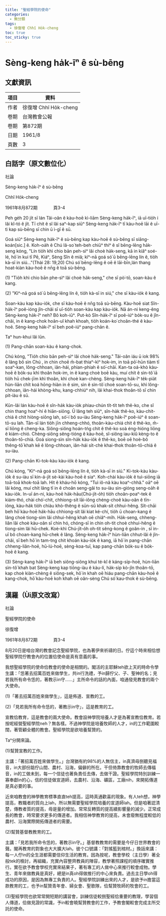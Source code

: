 ```yaml
---
title: "聖經學院的使命"
categories:
  - 無分類
tags:
  - 徐復增 Chhî Ho̍k-cheng
toc: true
toc_sticky: true
---
```


# Sèng-keng ha̍k-īⁿ ê sù-bēng

## 文獻資訊

| 項目 | 資料 |
|---|---|
| 作者 | 徐復增 Chhî Ho̍k-cheng |
| 卷期 | 台灣教會公報 |
| 卷期 | 第872期 |
| 日期 | 1961/8 |
| 頁數 | 3 |

## 白話字（原文數位化）

社論

Sèng-keng ha̍k-īⁿ ê sù-bēng

Chhî Ho̍k-cheng

1961年8月872期             頁3-4

Peh ge̍h 20 ji̍t sī lán Tâi-oân ê kàu-hoē kì-liām Sèng-keng ha̍k-īⁿ, iā uī-tio̍h i lâi kî-tó ê ji̍t. Tī chit ê sî lâi saⁿ-kap siūⁿ Sèng-keng ha̍k-īⁿ tī kàu-hoē lāi ê uī-tì kap sù-bēng sī chin ū ì-gī ê sū.

Goá siūⁿ Sèng-keng ha̍k-īⁿ ê sù-bēng kap kàu-hoē ê sù-bēng sī siāng-koán[sic.] ê. Koh-oa̍h ê Chú Iâ-so͘ teh-beh chiūⁿ thiⁿ ê sî bēng-lēng ha̍k-seng kóng, "Lín tio̍h khì chio bān peh-sìⁿ lâi choè ha̍k-seng, kā in kiâⁿ soé-lé, hō͘ in kui tī Pē, Kiáⁿ, Sèng Sîn ê miâ; kìⁿ-nā goá só͘ ū bēng-lēng lín ê, tio̍h kà-sī in siú..."(Thài 28: 19,20) Chú só͘ bēng-lēng ê oē ê lāi-bīn,lán thang hoat-kiàn kàu-hoē ê nn̄g ê toā sù-bēng.

(1) "Tio̍h khì chio bān phe-sìⁿ lâi choè ha̍k-seng," che sī pò͘-tō, soan-kàu ê kang.

(2) "Kìⁿ-nā goá só͘ ū bēng-lēng lín ê, tio̍h kà-sī in siú," che sī kàu-io̍k ê kang.

Soan-kàu kap kàu-io̍k, che sī kàu-hoē ê nn̄g toā sù-bēng. Kàu-hoē siat Sîn-ha̍k-īⁿ poê-ióng jîn-châi sī uī-tio̍h soan-kàu kap kàu-io̍k. Nā án-ni keng-êng Sèng-keng ha̍k-īⁿ neh? Bô koh-iūⁿ. Put-kò Sîn-ha̍k-īⁿ sī poê-iúⁿ bo̍k-su ê jîn-châi, in ê kang-chok hoān-uî khah khoah, tio̍h koán-ko͘ choân-thé ê kàu-hoē. Sèng-keng ha̍k-īⁿ sī beh poê-iúⁿ pang-chān ê.

Taⁿ hun-khui lâi lūn.

(1) Pang-chān soan-kàu ê kang-chok.

Chú kóng, "Tio̍h chio bān peh-sìⁿ lâi choè ha̍k-seng." Tâi-oân iáu ū iok 98% ê lâng bô sìn Chú , in chin choē m̄-bat thiaⁿ-kìⁿ hok-im, in toā pō͘-hūn tiàm tī soaⁿ-kan, lông-chhoan, iân-hái, phian-phiah ê só͘-chāi. Kan-ta oá-khò kàu-hoē ê bo̍k-su khì thoân hok-im, in ê kang choè boē kàu, muí chi̍t ê sìn-tô͘ iā tio̍h hū chek-jīm khì thoân, khì choè kan-chèng. Sèng-keng ha̍k-īⁿ te̍k-pia̍t hùn-liān chi̍t koá hōng-hiàn in ê sim, sìn ê sìn-tô͘ choè soan-tō-su, khì lông-chhoan, iân-hái khòng-khu, kang-chhiúⁿ nih, lâi khai-thok thoân-tō sī chin pit-iàu ê sū.

Kūn-lâi lán kàu-hoē ê sîn-ha̍k kàu-io̍k phiau-chún ti̍t-ti̍t teh thê-ko, che sî chin thang hoaⁿ-hí ê hiān-siōng. Ū lâng teh siūⁿ, sîn-ha̍k thê-ko, kàu-chit-chiá ê chit hiòng-siōng lah, só͘-í bô su-iàu Sèng-keng ha̍k-īⁿ poê-iúⁿ ê soan-tō-su lah. Tān-sī lán tio̍h jīn chheng-chhó, thoân-kàu-chiá chit ê thê-ko, m̄-sī liōng ê cheng-ka. Siông-siông hoán-tńg chit ê thê-ko soà éng-hióng liōng ê kiám-chió. Chèng-siông sêng-tióng ê kàu-hoē, sî-siông iau-kiû kèng-to ê thoân-tō-chiá. Goá siong-sìn sîn-ha̍k kàu-io̍k ê thê-ko, boē oē hoè-bô thêng-tō͘ khah kē ê lông-chhoan, iân-hái si̍t-chè khai-thok thoân-tō-chiá ê su-iàu.

(2) Pang-chān Ki-tok-kàu kàu-io̍k ê kang.

Chú kóng, "Kìⁿ-nā goá só͘ bēng-lēng lín ê, tio̍h kà-sī in siú." Ki-tok-kàu kàu-io̍k ê su-iàu sī kin-á-ji̍t sè-kài kàu-hoē ê siaⁿ. Koh-chài kàu-io̍k ê tuì-siōng iā toā-toā khok-toā lah. Hit ê kháu-hō kóng, "Tuì iô-nâ kàu koaⁿ-chhâ." oāⁿ oē lâi kóng, muí chi̍t lâng tī in ê choân seng-gâi to su-iàu sìn-gióng seng-oa̍h ê kàu-io̍k. In-uī án-ni, kàu-hoē ha̍k-hāu(Chú-ji̍t-o̍h) tio̍h choân-poaⁿ-tek ê kiám-thó, chài chó͘-chit, chhiong-si̍t lāi-iông chéng-choê kàu-oân ê tīn-iông, kàu-ha̍k tio̍h chiàu khò-thêng ê sūn-sū khak-si̍t chhui-hêng. Si̍t-chāi beh hō͘ kàu-hoē ha̍k-hāu chhiong-si̍t lâi kiat ké-chí, tio̍h ū choan-kang ê lâng choè tiong-sim lâi chhui-hêng khah oē chiâⁿ-mi̍h. Ha̍k-seng, chheng-liân lâi choè kàu-oân sī chin hó, chóng-sī in chin oh-tit choè chhui-hêng ê tiong-sim lâi hū-chek. Koè-khì Chú-ji̍t-o̍h oh-tit sêng-kong ê goân-in , sī in-uī bô choan-kang hū-chek ê lâng. Sèng-keng ha̍k-īⁿ hùn-liān chhut-lâi ê jîn-châi, sī beh hō͘ in tam-tng chit khoán kàu-io̍k ê kang, iā hō͘ in pang-chān chheng-liân-hoē, hū-lú-hoē, sèng-koa-tuī, kap pang-chān bo̍k-su ê bo̍k-hoē ê kang.

(3) Sèng-kang ha̍k-īⁿ iā beh siông-siông khui té-kî ê káng-si̍p-hoē, hùn-liān sìn-tô͘ khah bat Sèng-keng kap tiōng-iàu ê kàu-lí, ha̍k-si̍p kò-jîn thoân-tō, kap choè kiàn-chèng ê siông-sek, hō͘ in khah oē hiáu pang-chān kàu-hoē ê kang-chok, hō͘ kàu-hoē koh khah oē oân-sèng Chú só͘ kau-thok ê sù-bēng.

## 漢羅（Ùi原文改寫）

社論

聖經學院的使命

徐復增

1961年8月872期             頁3-4

8月20日是咱台灣的教會記念聖經學院，也為著伊來祈禱的日。佇這个時來相佮想聖經學院佇教會內的位置佮使命是真有意義的事。

我想聖經學院的使命佮教會的使命是相關的。閣活的主耶穌teh欲上天的時命令學生講：「恁著去招萬百姓來做學生，共in行洗禮，予in歸佇父、子、聖神的名；見若我所有命令恁的，著教示in守......」主所命令的話的內面，咱通發見教會的兩个大使命。

(1)「著去招萬百姓來做學生」，這是佈道、宣教的工。

(2)「見若我所有命令恁的，著教示in守」，這是教育的工。

宣教佮教育，這是教會的兩大使命。教會設神學院培養人才是為著宣教佮教育。若按呢經營聖經學院neh？無各樣。不過神學院是培養牧師的人才，in的工作範圍較闊，著管顧全體的教會。聖經學院是欲培養幫贊的。

Taⁿ分開來論。

(1)幫贊宣教的工作。

主講：「著招萬百姓來做學生。」台灣猶有約98%的人無信主，in真濟毋捌聽見福音，in大部份踮佇山間、農村、沿海，偏僻的所在。干但倚靠教會的牧師去傳福音，in的工做未到，每一个信徒也著負責任去傳，去做干證。聖經學院特別訓練一寡奉獻in的心，信的信徒做宣道師，去農村、沿海、礦區，工廠nih，來開拓傳道是真必要的事。

近來咱教會的神學教育標準直直teh提高，這時真通歡喜的現象。有人teh想，神學提高，教職者的質向上lah，所以無需要聖經學院培養的宣道師lah。但是咱著認清楚，傳教者質的提高，毋是量的增加。常常反轉質的提高續影響量的減少。正常成長的教會，時常要求更多的傳道者。我相信神學教育的提高，未會廢無程度較低的農村、沿海實際開拓傳道者的需要。

(2)幫贊基督教教育的工。

主講：「見若我所命令恁的，著教示in守。」基督教教育的需要是今仔日世界教會的聲。閣再教育的對象也大大擴大lah。彼个口號講：「對搖籃到棺材。」換話來講：每一人佇in的全生涯都需要信仰生活的教育。因為按呢，教會學校（主日學）著全般tek的檢討，再組織，充實內容整齊教員的陣容，教學著照課程的順序確實推行。實在欲予教會學校充實來結果子，著有專工的人做中心來推行較會成物。學生、青年來做教員是真好，總是in真oh得做推行的中心來負責。過去主日學oh得成功的原因，是因為無專工負責的人。聖經學院訓練出來的人才，是欲予in擔當這款教育的工，也予in幫贊青年會、婦女會、聖歌隊，佮幫贊牧師的牧會的工。

(3)聖經學院也欲常常開短期的講習會，訓練信徒較捌聖經佮重要的教理，學習個人傳道，佮做見證的常識，予in較會曉幫贊教會的工作，予教會閣較會完成主所交託的使命。

